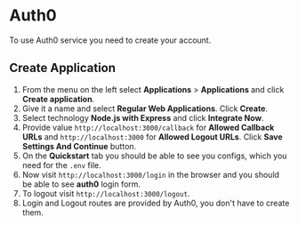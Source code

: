 # Auth0

To use Auth0 service you need to create your account.

## Create Application

1. From the menu on the left select **Applications** > **Applications** and click **Create application**.
2. Give it a name and select **Regular Web Applications**. Click **Create**.
3. Select technology **Node.js with Express** and click **Integrate Now**.
4. Provide value `http://localhost:3000/callback` for **Allowed Callback URLs** and `http://localhost:3000` for **Allowed Logout URLs**. Click **Save Settings And Continue** button.
5. On the **Quickstart** tab you should be able to see you configs, which you need for the `.env` file.
6. Now visit `http://localhost:3000/login` in the browser and you should be able to see **auth0** login form.
7. To logout visit `http://localhost:3000/logout`.
8. Login and Logout routes are provided by Auth0, you don't have to create them.
